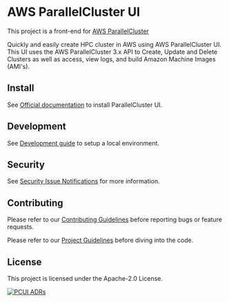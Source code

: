 AWS ParallelCluster UI
================================
This project is a front-end for [AWS ParallelCluster](https://github.com/aws/aws-parallelcluster)

Quickly and easily create HPC cluster in AWS using AWS ParallelCluster UI. This UI uses the AWS ParallelCluster 3.x API to Create, Update and Delete Clusters as well as access, view logs, and build Amazon Machine Images (AMI's).

## Install
See [Official documentation](https://docs.aws.amazon.com/parallelcluster/latest/ug/install-pcui-v3.html) to install ParallelCluster UI.
## Development

See [Development guide](DEVELOPMENT.md) to setup a local environment.

## Security

See [Security Issue Notifications](CONTRIBUTING.md#security-issue-notifications) for more information.

## Contributing

Please refer to our [Contributing Guidelines](CONTRIBUTING.md) before reporting bugs or feature requests.

Please refer to our [Project Guidelines](PROJECT_GUIDELINES.md) before diving into the code.

## License

This project is licensed under the Apache-2.0 License.

[![PCUI ADRs](https://aws.github.io/aws-parallelcluster-ui/log4brains/badge.svg)](https://aws.github.io/aws-parallelcluster-ui/log4brains/)
